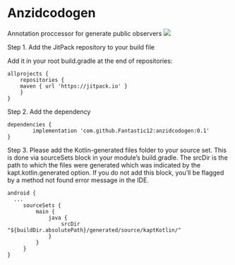 # Anzidcodogen
Annotation proccessor for generate public observers
[![](https://jitpack.io/v/Fantastic12/anzidcodogen.svg)](https://jitpack.io/#Fantastic12/anzidcodogen)

Step 1. Add the JitPack repository to your build file

Add it in your root build.gradle at the end of repositories:

	allprojects {
	    repositories {
		maven { url 'https://jitpack.io' }
	    }
	}
  Step 2. Add the dependency

	dependencies {
	        implementation 'com.github.Fantastic12:anzidcodogen:0.1'
	}
	
Step 3. Please add the Kotlin-generated files folder to your source set. 
This is done via sourceSets block in your module’s build.gradle. 
The srcDir is the path to which the files were generated which was indicated by the kapt.kotlin.generated option.
If you do not add this block, you’ll be flagged by a method not found error message in the IDE.

    android {
      ...
         sourceSets {
             main {
                 java {
                     srcDir "${buildDir.absolutePath}/generated/source/kaptKotlin/"
                 }
             }
         }
    }
